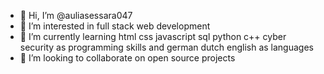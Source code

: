 - 👋 Hi, I’m @auliasessara047
- 👀 I’m interested in full stack web development 
- 🌱 I’m currently learning html css javascript sql python c++ cyber security as programming skills and german dutch english as languages 
- 💞️ I’m looking to collaborate on open source projects

<!---
auliasessara047/auliasessara047 is a ✨ special ✨ repository because its `README.md` (this file) appears on your GitHub profile.
You can click the Preview link to take a look at your changes.
--->
